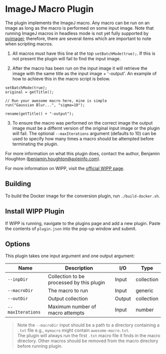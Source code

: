 # ImageJ Macro Plugin

The plugin implements the ImageJ macro. Any macro can be run on an image as long
as the macro is performed on some input image. Note that running ImageJ macros 
in headless mode is not yet fully supported by 
[pyimagej](https://github.com/imagej/pyimagej); therefore, there are several 
items which are important to note when scripting macros.

1. All macros must have this line at the top `setBatchMode(true);`. If this is
not present the plugin will fail to find the input image.

2. After the macro has been run on the input image it will retrieve the image 
with the same title as the input image + '-output'. An example of how to achieve
this in the macro script is below.

```
setBatchMode(true);
original = getTitle();

// Run your awesome macro here, mine is simple
run("Gaussian Blur...", "sigma=10");

rename(getTitle() + "-output");
```

3. To ensure the macro was performed on the correct image the output image must 
be a differnt version of the original input image or the plugin will fail. The
optional `--maxIterations` argument (defaults to 10) can be used to specify
how many times a macro should be attempted before terminating the plugin.

For more information on what this plugin does, contact the author, Benjamin 
Houghton (benjamin.houghton@axleinfo.com).

For more information on WIPP, visit the [official WIPP page](https://isg.nist.gov/deepzoomweb/software/wipp).

## Building

To build the Docker image for the conversion plugin, run
`./build-docker.sh`.

## Install WIPP Plugin

If WIPP is running, navigate to the plugins page and add a new plugin.
Paste the contents of `plugin.json` into the pop-up window and submit.

## Options

This plugin takes one input argument and one output argument:

| Name          | Description             | I/O    | Type   |
|---------------|-------------------------|--------|--------|
| `--inpDir` | Collection to be processed by this plugin | Input | collection |
| `--macroDir` | The macro to run | Input | generic |
| `--outDir` | Output collection | Output | collection |
| `--maxIterations` | Maximum number of macro attempts | Input | number |

> Note the `--macroDir` input should be a path to a directory containing a `.txt` file
> e.g., `mymacro` might contain `awesome-macro.txt`.<br>
> The plugin will always run the first `.txt` macro file it finds in the macro directory.
> Other macros should be removed from the macro directory before running plugin.
